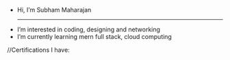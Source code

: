 - Hi, I’m Subham Maharajan
  <hr>
- I’m interested in coding, designing and networking
- I’m currently learning mern full stack, cloud computing



//Certifications I have:


<!---
Kazaki-sama/Kazaki-sama is a ✨ special ✨ repository because its `README.md` (this file) appears on your GitHub profile.
You can click the Preview link to take a look at your changes.
--->
